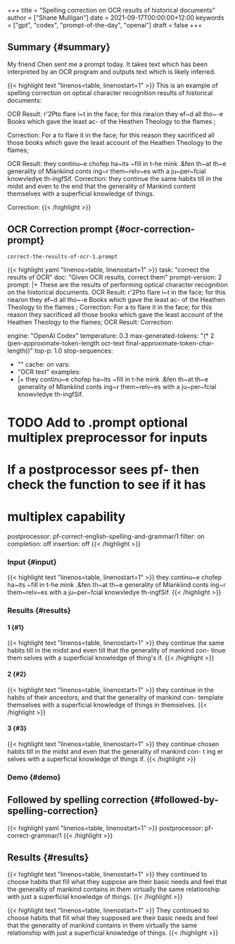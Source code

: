 +++
title = "Spelling correction on OCR results of historical documents"
author = ["Shane Mulligan"]
date = 2021-09-17T00:00:00+12:00
keywords = ["gpt", "codex", "prompt-of-the-day", "openai"]
draft = false
+++

## Summary {#summary}

My friend Chen sent me a prompt today. It
takes text which has been interpreted by an
OCR program and outputs text which is likely
inferred.

{{< highlight text "linenos=table, linenostart=1" >}}
This is an example of spelling correction on optical character recognition results of historical
documents:

OCR Result: r'2Pto flare i~t in the face; for this riea/on they ef~d all tho~-e Books which gave the
least ac- of the Heathen Theology to the flames ;

Correction: For a to flare it in the face; for this reason they sacrificed all those books which gave
the least account of the Heathen Theology to the flames;

OCR Result: they continu~e chofep ha~its ~fill in t-he mink .&fen th~at th~e generality of
Mlankiind conts ing~r them~relv~es with a ju~per~fcial knowvledye th-ingfSif.
Correction: they continue the same habits till in the midst and even to the end that the generality
of Mankind content themselves with a superficial knowledge of things.

Correction:
{{< /highlight >}}


## OCR Correction prompt {#ocr-correction-prompt}

`correct-the-results-of-ocr-1.prompt`

{{< highlight yaml "linenos=table, linenostart=1" >}}
task: "correct the results of OCR"
doc: "Given OCR results, correct them"
prompt-version: 2
prompt: |+
    These are the results of performing optical character recognition on the historical documents.
    <delim>
    OCR Result:
    <delim>
    r'2Pto flare i~t in the face; for this riea/on they ef~d all tho~-e Books which gave the least ac- of the Heathen Theology to the flames ;
    <delim>
    Correction:
    <delim>
    For a to flare it in the face; for this reason they sacrificed all those books which gave the least account of the Heathen Theology to the flames;
    <delim>
    OCR Result:
    <delim>
    <OCR text>
    <delim>
    Correction:
    <delim>

engine: "OpenAI Codex"
temperature: 0.3
max-generated-tokens: "(* 2 (pen-approximate-token-length ocr-text final-approximate-token-char-length))"
top-p: 1.0
stop-sequences:
- "<delim>"
cache: on
vars:
- "OCR text"
examples:
- |+
  they continu~e chofep ha~its ~fill in t-he mink .&fen th~at th~e generality of
  Mlankiind conts ing~r them~relv~es with a ju~per~fcial knowvledye th-ingfSif.
# TODO Add to .prompt optional multiplex preprocessor for inputs
# If a postprocessor sees pf- then check the function to see if it has
# multiplex capability
postprocessor: pf-correct-english-spelling-and-grammar/1
filter: on
completion: off
insertion: off
{{< /highlight >}}


### Input {#input}

{{< highlight text "linenos=table, linenostart=1" >}}
they continu~e chofep ha~its ~fill in t-he mink .&fen th~at th~e generality of
Mlankiind conts ing~r them~relv~es with a ju~per~fcial knowvledye th-ingfSif.
{{< /highlight >}}


### Results {#results}


#### 1 {#1}

{{< highlight text "linenos=table, linenostart=1" >}}
they continue the same habits till in the
midst and even till that the generality of
mankind con- tinue them selves with a
superficial knowledge of thing's if.
{{< /highlight >}}


#### 2 {#2}

{{< highlight text "linenos=table, linenostart=1" >}}
they continue in the habits of their
ancestors; and that the generality of mankind
con- template themselves with a superficial
knowledge of things in themselves.
{{< /highlight >}}


#### 3 {#3}

{{< highlight text "linenos=table, linenostart=1" >}}
they continue chosen habits till in the midst
and even that the generality of mankind con-
t ing er
selves with a superficial knowledge
of things if.
{{< /highlight >}}


### Demo {#demo}

<!-- Play on asciinema.com -->
<!-- <a title="asciinema recording" href="https://asciinema.org/a/idXGC3F3Ay0OymoyPOm8hLB6X" target="_blank"><img alt="asciinema recording" src="https://asciinema.org/a/idXGC3F3Ay0OymoyPOm8hLB6X.svg" /></a> -->
<!-- Play on the blog -->
<script src="https://asciinema.org/a/idXGC3F3Ay0OymoyPOm8hLB6X.js" id="asciicast-idXGC3F3Ay0OymoyPOm8hLB6X" async></script>


## Followed by spelling correction {#followed-by-spelling-correction}

{{< highlight yaml "linenos=table, linenostart=1" >}}
postprocessor: pf-correct-grammar/1
{{< /highlight >}}


## Results {#results}

{{< highlight text "linenos=table, linenostart=1" >}}
they continued to choose habits that fill
what they suppose are their basic needs and
feel that the generality of mankind contains
in them virtually the same relationship with
just a superficial knowledge of things.
{{< /highlight >}}

{{< highlight text "linenos=table, linenostart=1" >}}
They continued to choose
habits that fill what they supposed are their
basic needs and feel that the generality of
mankind contains in them virtually the same
relationship with just a superficial
knowledge of things.
{{< /highlight >}}